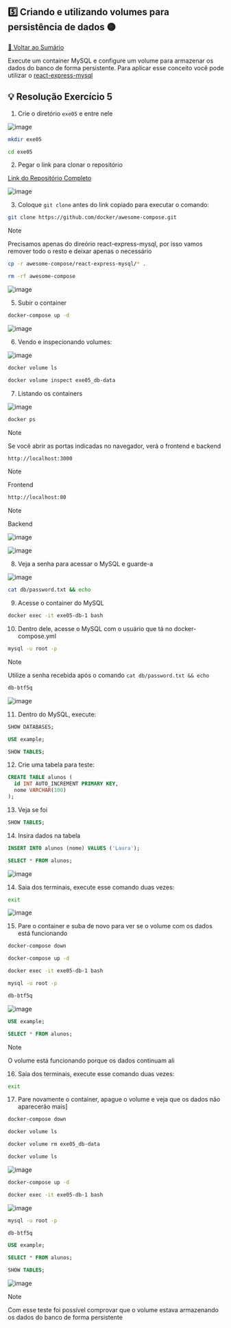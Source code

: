 ## 5️⃣ Criando e utilizando volumes para persistência de dados 🟡

[🔼 Voltar ao Sumário](https://github.com/andrrade/Docker-Exercises-CompassUOL?tab=readme-ov-file#sum%C3%A1rio-)

Execute um container MySQL e configure um volume para armazenar os dados do 
banco de forma persistente. Para aplicar esse conceito você pode utilizar o [react-express-mysql](https://github.com/docker/awesome-compose/tree/master/react-express-mysql)

## 💡 Resolução Exercício 5

01. Crie o diretório `exe05` e entre nele

![image](https://github.com/user-attachments/assets/47936a2e-9282-4c7c-8e61-075845d55ba8)

```bash
mkdir exe05
```

```bash
cd exe05
```

02. Pegar o link para clonar o repositório

[Link do Repositório Completo](https://github.com/docker/awesome-compose)

![image](https://github.com/user-attachments/assets/e9e1ed82-e1db-4e88-baad-a0c4c266adfc)

03. Coloque `git clone` antes do link copiado para executar o comando:

```bash
git clone https://github.com/docker/awesome-compose.git
```

>[!NOTE]
> Precisamos apenas do direório react-express-mysql, por isso vamos remover todo o resto e deixar apenas o necessário

```bash
cp -r awesome-compose/react-express-mysql/* .
```

```bash
rm -rf awesome-compose
```

![image](https://github.com/user-attachments/assets/dfa573ea-7350-4236-8311-79a7a433cd7a)

05. Subir o container

```bash
docker-compose up -d
```

![image](https://github.com/user-attachments/assets/ba47abf6-2555-40c5-abbe-665b5693bd41)

06. Vendo e inspecionando volumes:

![image](https://github.com/user-attachments/assets/62c11384-d176-4008-88ae-fc6248b949b0)

```bash
docker volume ls
```

```bash
docker volume inspect exe05_db-data
```

07. Listando os containers

![image](https://github.com/user-attachments/assets/295aa009-19a9-488d-a84b-631119859658)

```bash
docker ps
```

> [!NOTE]
> Se você abrir as portas indicadas no navegador, verá o frontend e backend

```bash
http://localhost:3000
```

> [!NOTE]
> Frontend

```bash
http://localhost:80
```

> [!NOTE]
> Backend

![image](https://github.com/user-attachments/assets/518cf915-2c98-497b-b67c-38b5b9c14a13)

![image](https://github.com/user-attachments/assets/47400cac-1835-45b7-81e0-549359478212)

08. Veja a senha para acessar o MySQL e guarde-a

![image](https://github.com/user-attachments/assets/855631eb-847f-4e00-a5cc-1010c2ba2435)

```bash
cat db/password.txt && echo
```

09. Acesse o container do MySQL

```bash
docker exec -it exe05-db-1 bash
```

10. Dentro dele, acesse o MySQL com o usuário que tá no docker-compose.yml

```bash
mysql -u root -p
```

>[!NOTE]
> Utilize a senha recebida após o comando `cat db/password.txt && echo`

```bash
db-btf5q
```

![image](https://github.com/user-attachments/assets/159b7053-53bd-4ffd-b227-f9d8b1c8c8b5)

11. Dentro do MySQL, execute:

```sql
SHOW DATABASES;
```

```sql
USE example;
```

```sql
SHOW TABLES;
```

12. Crie uma tabela para teste:

```sql
CREATE TABLE alunos (
  id INT AUTO_INCREMENT PRIMARY KEY,
  nome VARCHAR(100)
);
```

13. Veja se foi

```sql
SHOW TABLES;
```

14. Insira dados na tabela

```sql
INSERT INTO alunos (nome) VALUES ('Laura');
```

```sql
SELECT * FROM alunos;
```
![image](https://github.com/user-attachments/assets/2246fbc6-7427-43c6-83f5-bceff2975b5e)

14. Saia dos terminais, execute esse comando duas vezes:

```bash
exit
```

![image](https://github.com/user-attachments/assets/8e672555-9a84-442a-a985-603fe73a3a89)

15. Pare o container e suba de novo para ver se o volume com os dados está funcionando

```bash
docker-compose down
```

```bash
docker-compose up -d
```

```bash
docker exec -it exe05-db-1 bash
```

```bash
mysql -u root -p
```

```bash
db-btf5q
```

![image](https://github.com/user-attachments/assets/fdae4006-688a-44a0-ae85-1fd7218b29c4)


```sql
USE example;
```

```sql
SELECT * FROM alunos;
```
> [!NOTE]
> O volume está funcionando porque os dados continuam ali

16. Saia dos terminais, execute esse comando duas vezes:

```bash
exit
```

17. Pare novamente o container, apague o volume e veja que os dados não aparecerão mais]

```bash
docker-compose down
```

```bash
docker volume ls
```

```bash
docker volume rm exe05_db-data
```

```bash
docker volume ls
```

![image](https://github.com/user-attachments/assets/ec5170ce-fc3b-4863-9aa9-1fe2f69a781b)

```bash
docker-compose up -d
```

```bash
docker exec -it exe05-db-1 bash
```

![image](https://github.com/user-attachments/assets/baec9de3-af97-4f32-8a3e-86d95a841bde)

```bash
mysql -u root -p
```

```bash
db-btf5q
```

```sql
USE example;
```

```sql
SELECT * FROM alunos;
```

```sql
SHOW TABLES;
```

![image](https://github.com/user-attachments/assets/fc2ed376-7302-43c2-b3cb-da903feb5a9b)

> [!NOTE]
> Com esse teste foi possível comprovar que o volume estava armazenando os dados do banco de forma persistente

